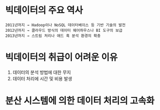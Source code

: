 # 빅데이터의 주요 역사
`2011년까지 → Hadoop이나 NoSQL 데이터베이스 등 기반 기술의 발전`  
`2012년까지 → 클라우드 방식의 데이터 웨어하우스나 BI 도구의 보급`  
`2013년까지 → 스트림 처리나 애드 혹 분석 환경의 확충`  

# 빅데이터의 취급이 어려운 이유
1. 데이터의 분석 방법에 대한 무지  
2. 데이터 처리에 시간 및 비용 발생  

# 분산 시스템에 의한 데이터 처리의 고속화
